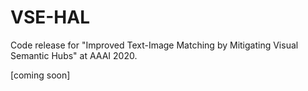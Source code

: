 # VSE-HAL
Code release for "Improved Text-Image Matching by Mitigating Visual Semantic Hubs" at AAAI 2020.

[coming soon]
